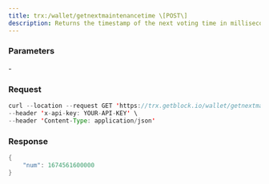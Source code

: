 ```yaml
---
title: trx:/wallet/getnextmaintenancetime \[POST\]
description: Returns the timestamp of the next voting time in milliseconds.
---
```


### Parameters


\-

### Request

``` java
curl --location --request GET 'https://trx.getblock.io/wallet/getnextmaintenancetime' \
--header 'x-api-key: YOUR-API-KEY' \
--header 'Content-Type: application/json' 
```

###  Response

``` java
{
    "num": 1674561600000
}
```

